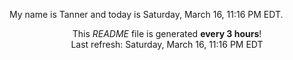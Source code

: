 My name is Tanner and today is Saturday, March 16, 11:16 PM EDT.

<p align="center">This <i>README</i> file is generated <b>every 3 hours</b>!</br>Last refresh: Saturday, March 16, 11:16 PM EDT<br /></p>
